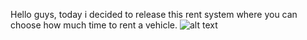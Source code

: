 Hello guys, today i decided to release this rent system where you can choose how much time to rent a vehicle.
![alt text](https://cdn.discordapp.com/attachments/757211939033055344/798997458218778654/unknown.png)
